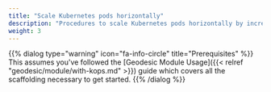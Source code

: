 ```yaml
---
title: "Scale Kubernetes pods horizontally"
description: "Procedures to scale Kubernetes pods horizontally by increasing the replica count"
weight: 3
---
```


{{% dialog type="warning" icon="fa-info-circle" title="Prerequisites" %}}
This assumes you've followed the [Geodesic Module Usage]({{< relref "geodesic/module/with-kops.md" >}}) guide which covers all the scaffolding necessary to get started.
{{% /dialog %}}
